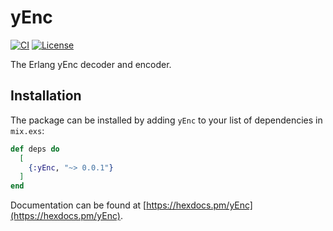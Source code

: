 # yEnc

[![CI](https://github.com/sntran/yEnc/actions/workflows/elixir.yml/badge.svg)](https://github.com/sntran/yEnc/actions/workflows/elixir.yml)
[![License](https://img.shields.io/github/license/sntran/yEnc.svg)](https://choosealicense.com/licenses/apache-2.0/)

The Erlang yEnc decoder and encoder.

## Installation

The package can be installed by adding `yEnc` to your list of dependencies in `mix.exs`:

```elixir
def deps do
  [
    {:yEnc, "~> 0.0.1"}
  ]
end
```

Documentation can be found at [https://hexdocs.pm/yEnc](https://hexdocs.pm/yEnc).
